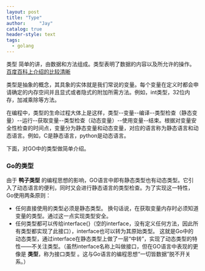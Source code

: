 ```yaml
---
layout: post
title: "Type"
author:     "Jay"
catalog: true
header-style: text
tags:
  - golang
---
```


类型 简单的讲，由数据和方法组成。类型表明了数据的内容以及所允许的操作。[百度百科上介绍的比较清晰](https://baike.baidu.com/item/%E7%B1%BB%E5%9E%8B/5799843)

类型是抽象的概念，其具象的实体就是我们常说的变量。每个变量在定义时都会申请确定的内存空间并且显式或者隐式的附加所需方法。例如，int类型，32位内存，加减乘除等方法。

在编程中，类型的生命过程大体上是这样，类型--变量--编译--类型检查（静态变量）--运行--获取变量--类型检查（动态变量）--使用变量--结束。根据对变量安全性检查的时间点，变量分为静态变量和动态变量，对应的语言称为静态语言和动态语言。例如，C是静态语言，python是动态语言。

下面，对GO中的类型做简单介绍。

### Go的类型
由于 __鸭子类型__ 的编程思想的影响，GO语言中即有静态类型也有动态类型。它引入了动态语言的便利，同时又会进行静态语言的类型检查。为了实现这一特性，Go使用两条原则：
- 任何直接使用的类型必须是静态类型。
换句话说，在获取变量内存时必须知道变量的类型。通过这一点实现类型安全。
- 任何类型都可以传给interface{}（空的interface，没有定义任何方法，因此所有类型都实现了此接口），interface也可以转为其原始类型。
这就是Go中的动态类型，通过interface在静态类型上做了一层“中转”，实现了动态类型的特性——不关注类型。（虽然interface名称上叫做接口，但在GO语言中表现的更像是 __类型__，称为接口类型 。这与Go语言的编程思想“一切皆数据”脱不开关系。）
